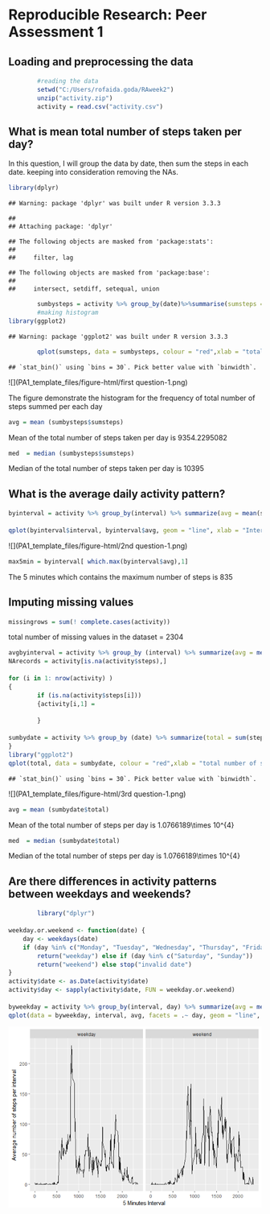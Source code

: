 # Reproducible Research: Peer Assessment 1
## Loading and preprocessing the data

```r
        #reading the data
        setwd("C:/Users/rofaida.goda/RAweek2")
        unzip("activity.zip")
        activity = read.csv("activity.csv")
```

## What is mean total number of steps taken per day?
In this question, I will group the data by date, then sum the steps in each date. keeping into consideration removing the NAs.

```r
library(dplyr)
```

```
## Warning: package 'dplyr' was built under R version 3.3.3
```

```
## 
## Attaching package: 'dplyr'
```

```
## The following objects are masked from 'package:stats':
## 
##     filter, lag
```

```
## The following objects are masked from 'package:base':
## 
##     intersect, setdiff, setequal, union
```

```r
        sumbysteps = activity %>% group_by(date)%>%summarise(sumsteps =sum(steps,na.rm =TRUE ))
        #making histogram
library(ggplot2)
```

```
## Warning: package 'ggplot2' was built under R version 3.3.3
```

```r
        qplot(sumsteps, data = sumbysteps, colour = "red",xlab = "total number of steps summed per each day", ylab = "Frequency")
```

```
## `stat_bin()` using `bins = 30`. Pick better value with `binwidth`.
```

![](PA1_template_files/figure-html/first question-1.png)<!-- -->



The figure demonstrate the histogram for the frequency of total number of steps summed per each day


```r
avg = mean (sumbysteps$sumsteps)
```
Mean of the total number of steps taken per day is 9354.2295082


```r
med  = median (sumbysteps$sumsteps)
```

Median of the total number of steps taken per day is 10395


## What is the average daily activity pattern?


```r
byinterval = activity %>% group_by(interval) %>% summarize(avg = mean(steps, na.rm = TRUE ))

qplot(byinterval$interval, byinterval$avg, geom = "line", xlab = "Interval", ylab = "Average number of steps taken")
```

![](PA1_template_files/figure-html/2nd question-1.png)<!-- -->

```r
max5min = byinterval[ which.max(byinterval$avg),1]
```
The 5 minutes which contains the maximum number of steps is 835

## Imputing missing values

```r
missingrows = sum(! complete.cases(activity))
```
total number of missing values in the dataset = 2304


```r
avgbyinterval = activity %>% group_by (interval) %>% summarize(avg = mean(steps, na.rm = TRUE))
NArecords = activity[is.na(activity$steps),]

for (i in 1: nrow(activity) )
{
        if (is.na(activity$steps[i]))
        {activity[i,1] =                                                 avgbyinterval[avgbyinterval$interval==activity$interval[i],2]

        }
        
sumbydate = activity %>% group_by (date) %>% summarize(total = sum(steps, na.rm = TRUE))
}
library("ggplot2")
qplot(total, data = sumbydate, colour = "red",xlab = "total number of steps taken each day")
```

```
## `stat_bin()` using `bins = 30`. Pick better value with `binwidth`.
```

![](PA1_template_files/figure-html/3rd question-1.png)<!-- -->


```r
avg = mean (sumbydate$total)
```
Mean of the total number of steps per day is 1.0766189\times 10^{4}


```r
med  = median (sumbydate$total)
```
Median of the total number of steps per day is 1.0766189\times 10^{4}


## Are there differences in activity patterns between weekdays and weekends?

```r
        library("dplyr")

weekday.or.weekend <- function(date) {
    day <- weekdays(date)
    if (day %in% c("Monday", "Tuesday", "Wednesday", "Thursday", "Friday")) 
        return("weekday") else if (day %in% c("Saturday", "Sunday")) 
        return("weekend") else stop("invalid date")
}
activity$date <- as.Date(activity$date)
activity$day <- sapply(activity$date, FUN = weekday.or.weekend)

byweekday = activity %>% group_by(interval, day) %>% summarize(avg = mean(steps))
qplot(data = byweekday, interval, avg, facets = .~ day, geom = "line", ylab = "Average number of steps per interval" , xlab= "5 Minutes Interval")
```

![](PA1_template_files/figure-html/unnamed-chunk-5-1.png)<!-- -->

